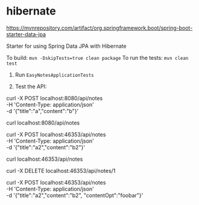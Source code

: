 # hibernate

https://mvnrepository.com/artifact/org.springframework.boot/spring-boot-starter-data-jpa

Starter for using Spring Data JPA with Hibernate

To build: `mvn -DskipTests=true clean package`
To run the tests: `mvn clean test`

1) Run `EasyNotesApplicationTests`

2) Test the API:

curl -X POST localhost:8080/api/notes \
    -H 'Content-Type: application/json' \
    -d '{"title":"a","content":"b"}'

curl localhost:8080/api/notes

curl -X POST localhost:46353/api/notes \
    -H 'Content-Type: application/json' \
    -d '{"title":"a2","content":"b2"}'

curl localhost:46353/api/notes

curl -X DELETE localhost:46353/api/notes/1

curl -X POST localhost:46353/api/notes \
    -H 'Content-Type: application/json' \
    -d '{"title":"a2","content":"b2", "contentOpt":"foobar"}'